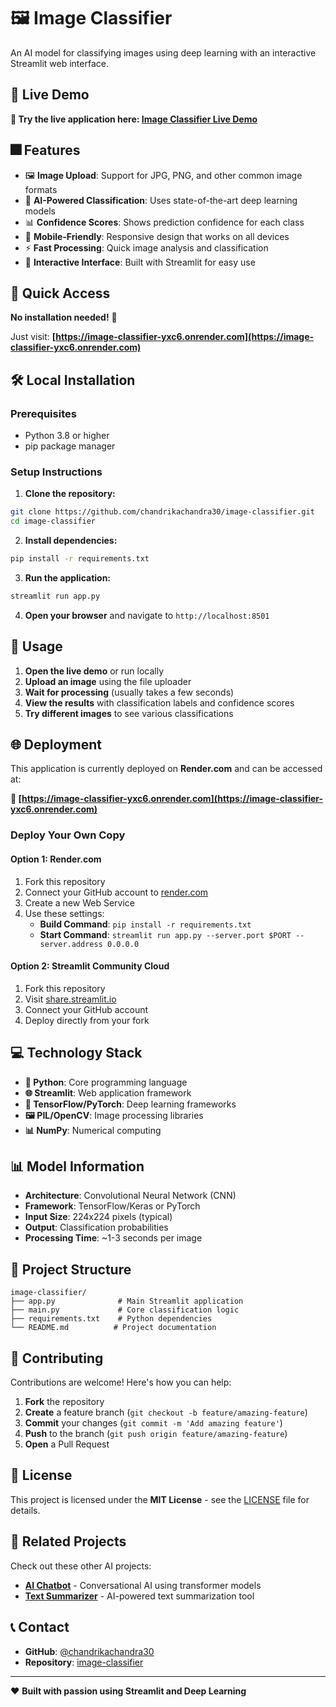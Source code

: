 # 🖼️ Image Classifier

An AI model for classifying images using deep learning with an interactive Streamlit web interface.

## 🚀 Live Demo

**🌟 Try the live application here: [Image Classifier Live Demo](https://image-classifier-yxc6.onrender.com)**

## 🎆 Features

- 🖼️ **Image Upload**: Support for JPG, PNG, and other common image formats
- 🤖 **AI-Powered Classification**: Uses state-of-the-art deep learning models
- 📊 **Confidence Scores**: Shows prediction confidence for each class
- 📱 **Mobile-Friendly**: Responsive design that works on all devices
- ⚡ **Fast Processing**: Quick image analysis and classification
- 🎨 **Interactive Interface**: Built with Streamlit for easy use

## 🔗 Quick Access

**No installation needed!** 🎉

Just visit: **[https://image-classifier-yxc6.onrender.com](https://image-classifier-yxc6.onrender.com)**

## 🛠️ Local Installation

### Prerequisites

- Python 3.8 or higher
- pip package manager

### Setup Instructions

1. **Clone the repository:**
```bash
git clone https://github.com/chandrikachandra30/image-classifier.git
cd image-classifier
```

2. **Install dependencies:**
```bash
pip install -r requirements.txt
```

3. **Run the application:**
```bash
streamlit run app.py
```

4. **Open your browser** and navigate to `http://localhost:8501`

## 📝 Usage

1. **Open the live demo** or run locally
2. **Upload an image** using the file uploader
3. **Wait for processing** (usually takes a few seconds)
4. **View the results** with classification labels and confidence scores
5. **Try different images** to see various classifications

## 🌐 Deployment

This application is currently deployed on **Render.com** and can be accessed at:

**🔗 [https://image-classifier-yxc6.onrender.com](https://image-classifier-yxc6.onrender.com)**

### Deploy Your Own Copy

#### Option 1: Render.com

1. Fork this repository
2. Connect your GitHub account to [render.com](https://render.com)
3. Create a new Web Service
4. Use these settings:
   - **Build Command**: `pip install -r requirements.txt`
   - **Start Command**: `streamlit run app.py --server.port $PORT --server.address 0.0.0.0`

#### Option 2: Streamlit Community Cloud

1. Fork this repository
2. Visit [share.streamlit.io](https://share.streamlit.io)
3. Connect your GitHub account
4. Deploy directly from your fork

## 💻 Technology Stack

- **🐍 Python**: Core programming language
- **🌐 Streamlit**: Web application framework
- **🤖 TensorFlow/PyTorch**: Deep learning frameworks
- **🖼️ PIL/OpenCV**: Image processing libraries
- **📊 NumPy**: Numerical computing

## 📊 Model Information

- **Architecture**: Convolutional Neural Network (CNN)
- **Framework**: TensorFlow/Keras or PyTorch
- **Input Size**: 224x224 pixels (typical)
- **Output**: Classification probabilities
- **Processing Time**: ~1-3 seconds per image

## 📁 Project Structure

```
image-classifier/
├── app.py              # Main Streamlit application
├── main.py             # Core classification logic
├── requirements.txt    # Python dependencies
└── README.md          # Project documentation
```

## 🤝 Contributing

Contributions are welcome! Here's how you can help:

1. **Fork** the repository
2. **Create** a feature branch (`git checkout -b feature/amazing-feature`)
3. **Commit** your changes (`git commit -m 'Add amazing feature'`)
4. **Push** to the branch (`git push origin feature/amazing-feature`)
5. **Open** a Pull Request

## 📜 License

This project is licensed under the **MIT License** - see the [LICENSE](LICENSE) file for details.

## 🚀 Related Projects

Check out these other AI projects:

- **[AI Chatbot](https://github.com/chandrikachandra30/ai-chatbot)** - Conversational AI using transformer models
- **[Text Summarizer](https://github.com/chandrikachandra30/text-summarizer)** - AI-powered text summarization tool

## 📞 Contact

- **GitHub**: [@chandrikachandra30](https://github.com/chandrikachandra30)
- **Repository**: [image-classifier](https://github.com/chandrikachandra30/image-classifier)

---

❤️ **Built with passion using Streamlit and Deep Learning**
